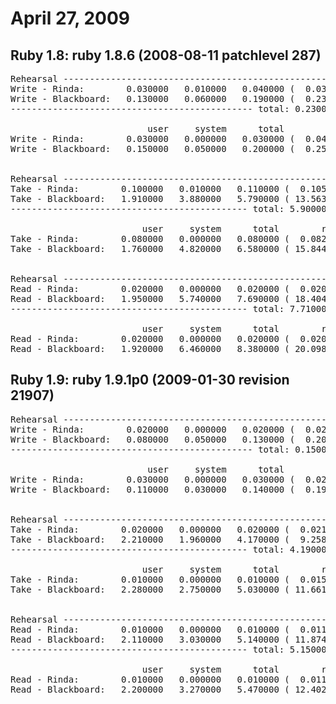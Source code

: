 # April 27, 2009

## Ruby 1.8: ruby 1.8.6 (2008-08-11 patchlevel 287)

<pre>
Rehearsal -------------------------------------------------------
Write - Rinda:        0.030000   0.010000   0.040000 (  0.034180)
Write - Blackboard:   0.130000   0.060000   0.190000 (  0.237350)
---------------------------------------------- total: 0.230000sec

                          user     system      total        real
Write - Rinda:        0.030000   0.000000   0.030000 (  0.042749)
Write - Blackboard:   0.150000   0.050000   0.200000 (  0.253068)


Rehearsal ------------------------------------------------------
Take - Rinda:        0.100000   0.010000   0.110000 (  0.105321)
Take - Blackboard:   1.910000   3.880000   5.790000 ( 13.563360)
--------------------------------------------- total: 5.900000sec

                         user     system      total        real
Take - Rinda:        0.080000   0.000000   0.080000 (  0.082744)
Take - Blackboard:   1.760000   4.820000   6.580000 ( 15.844250)


Rehearsal ------------------------------------------------------
Read - Rinda:        0.020000   0.000000   0.020000 (  0.020125)
Read - Blackboard:   1.950000   5.740000   7.690000 ( 18.404653)
--------------------------------------------- total: 7.710000sec

                         user     system      total        real
Read - Rinda:        0.020000   0.000000   0.020000 (  0.020098)
Read - Blackboard:   1.920000   6.460000   8.380000 ( 20.098478)
</pre>

## Ruby 1.9: ruby 1.9.1p0 (2009-01-30 revision 21907)

<pre>
Rehearsal -------------------------------------------------------
Write - Rinda:        0.020000   0.000000   0.020000 (  0.025582)
Write - Blackboard:   0.080000   0.050000   0.130000 (  0.209164)
---------------------------------------------- total: 0.150000sec

                          user     system      total        real
Write - Rinda:        0.030000   0.000000   0.030000 (  0.025852)
Write - Blackboard:   0.110000   0.030000   0.140000 (  0.192394)


Rehearsal ------------------------------------------------------
Take - Rinda:        0.020000   0.000000   0.020000 (  0.021763)
Take - Blackboard:   2.210000   1.960000   4.170000 (  9.258035)
--------------------------------------------- total: 4.190000sec

                         user     system      total        real
Take - Rinda:        0.010000   0.000000   0.010000 (  0.015303)
Take - Blackboard:   2.280000   2.750000   5.030000 ( 11.661866)


Rehearsal ------------------------------------------------------
Read - Rinda:        0.010000   0.000000   0.010000 (  0.011420)
Read - Blackboard:   2.110000   3.030000   5.140000 ( 11.874447)
--------------------------------------------- total: 5.150000sec

                         user     system      total        real
Read - Rinda:        0.010000   0.000000   0.010000 (  0.011360)
Read - Blackboard:   2.200000   3.270000   5.470000 ( 12.402200)
</pre>
